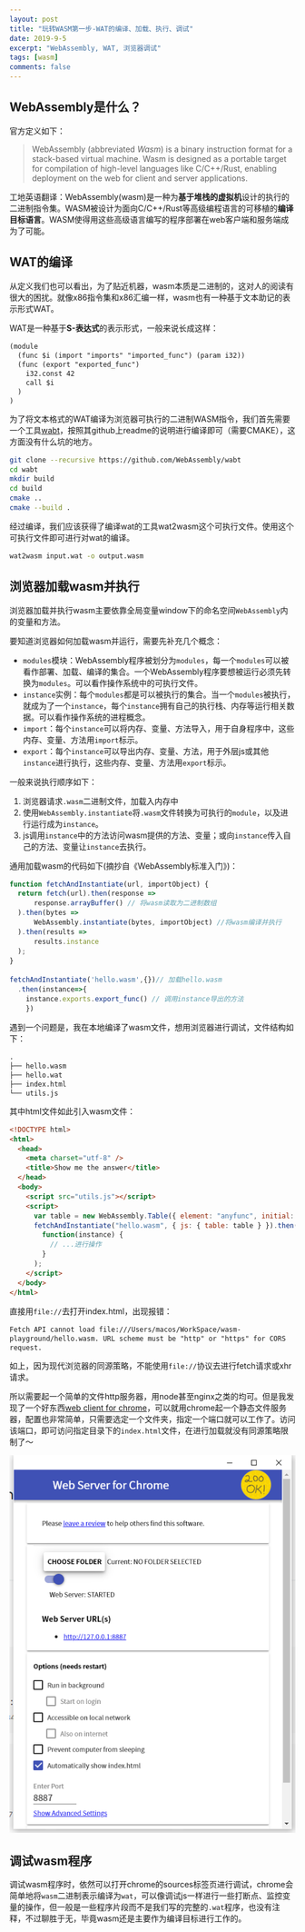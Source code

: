 ```yaml
---
layout: post
title: "玩转WASM第一步-WAT的编译、加载、执行、调试"
date: 2019-9-5
excerpt: "WebAssembly, WAT, 浏览器调试"
tags: [wasm]
comments: false
---
```


## WebAssembly是什么？

官方定义如下：

> WebAssembly (abbreviated *Wasm*) is a binary instruction format for a stack-based virtual machine. Wasm is designed as a portable target for compilation of high-level languages like C/C++/Rust, enabling deployment on the web for client and server applications.

工地英语翻译：WebAssembly(wasm)是一种为**基于堆栈的虚拟机**设计的执行的二进制指令集。WASM被设计为面向C/C++/Rust等高级编程语言的可移植的**编译目标语言**。WASM使得用这些高级语言编写的程序部署在web客户端和服务端成为了可能。

## WAT的编译

从定义我们也可以看出，为了贴近机器，wasm本质是二进制的，这对人的阅读有很大的困扰。就像x86指令集和x86汇编一样，wasm也有一种基于文本助记的表示形式WAT。

WAT是一种基于**S-表达式**的表示形式，一般来说长成这样：

```wat
(module
  (func $i (import "imports" "imported_func") (param i32))
  (func (export "exported_func")
    i32.const 42
    call $i
  )
)
```

为了将文本格式的WAT编译为浏览器可执行的二进制WASM指令，我们首先需要一个工具[wabt](https://github.com/WebAssembly/wabt)，按照其github上readme的说明进行编译即可（需要CMAKE），这方面没有什么坑的地方。

```bash
git clone --recursive https://github.com/WebAssembly/wabt
cd wabt
mkdir build
cd build
cmake ..
cmake --build .
```

经过编译，我们应该获得了编译wat的工具wat2wasm这个可执行文件。使用这个可执行文件即可进行对wat的编译。

```bash
wat2wasm input.wat -o output.wasm
```

## 浏览器加载wasm并执行

浏览器加载并执行wasm主要依靠全局变量window下的命名空间`WebAssembly`内的变量和方法。

要知道浏览器如何加载wasm并运行，需要先补充几个概念：

- `modules`模块：WebAssembly程序被划分为`modules`，每一个`modules`可以被看作部署、加载、编译的集合。一个WebAssembly程序要想被运行必须先转换为`modules`。可以看作操作系统中的可执行文件。
- `instance`实例：每个`modules`都是可以被执行的集合。当一个`modules`被执行，就成为了一个`instance`，每个`instance`拥有自己的执行栈、内存等运行相关数据。可以看作操作系统的进程概念。
- `import`：每个`instance`可以将内存、变量、方法导入，用于自身程序中，这些内存、变量、方法用`import`标示。
- `export`：每个`instance`可以导出内存、变量、方法，用于外层js或其他`instance`进行执行，这些内存、变量、方法用`export`标示。

一般来说执行顺序如下：

1. 浏览器请求`.wasm`二进制文件，加载入内存中
2. 使用`WebAssembly.instantiate`将`.wasm`文件转换为可执行的`module`，以及进行运行成为`instance`。
3. js调用`instance`中的方法访问wasm提供的方法、变量；或向`instance`传入自己的方法、变量让`instance`去执行。

通用加载wasm的代码如下(摘抄自《WebAssembly标准入门》)：

```js
function fetchAndInstantiate(url, importObject) {
  return fetch(url).then(response =>
      response.arrayBuffer() // 将wasm读取为二进制数组
  ).then(bytes =>
      WebAssembly.instantiate(bytes, importObject) //将wasm编译并执行 
  ).then(results =>
      results.instance
  );
}

fetchAndInstantiate('hello.wasm',{})// 加载hello.wasm
  .then(instance=>{
  	instance.exports.export_func() // 调用instance导出的方法
	})
```

遇到一个问题是，我在本地编译了wasm文件，想用浏览器进行调试，文件结构如下：

```
.
├── hello.wasm
├── hello.wat
├── index.html
└── utils.js
```

其中html文件如此引入wasm文件：

```html
<!DOCTYPE html>
<html>
  <head>
    <meta charset="utf-8" />
    <title>Show me the answer</title>
  </head>
  <body>
    <script src="utils.js"></script>
    <script>
      var table = new WebAssembly.Table({ element: "anyfunc", initial: 2 });
      fetchAndInstantiate("hello.wasm", { js: { table: table } }).then(
        function(instance) {
          // ...进行操作
        }
      );
    </script>
  </body>
</html>
```

直接用`file://`去打开index.html，出现报错：

```
Fetch API cannot load file:///Users/macos/WorkSpace/wasm-playground/hello.wasm. URL scheme must be "http" or "https" for CORS request.
```

如上，因为现代浏览器的同源策略，不能使用`file://`协议去进行fetch请求或xhr请求。

所以需要起一个简单的文件http服务器，用node甚至nginx之类的均可。但是我发现了一个好东西[web client for chrome](https://chrome.google.com/webstore/detail/web-server-for-chrome/ofhbbkphhbklhfoeikjpcbhemlocgigb)，可以就用chrome起一个静态文件服务器，配置也非常简单，只需要选定一个文件夹，指定一个端口就可以工作了。访问该端口，即可访问指定目录下的`index.html`文件，在进行加载就没有同源策略限制了～

![1567691272982](..\assets\img\mdimg\2019-9-5-玩转WASM第一步-WAT的编译、加载、执行、调试\1567691272982.png)

## 调试wasm程序

调试wasm程序时，依然可以打开chrome的sources标签页进行调试，chrome会简单地将`wasm`二进制表示编译为`wat`，可以像调试js一样进行一些打断点、监控变量的操作，但一般是一些程序片段而不是我们写的完整的`.wat`程序，也没有注释，不过聊胜于无，毕竟wasm还是主要作为编译目标进行工作的。
